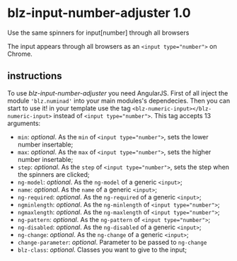 # blz-input-number-adjuster 1.0
Use the same spinners for input[number] through all browsers

The input appears through all browsers as an `<input type="number">` on Chrome.

instructions
------------
To use *blz-input-number-adjuster* you need AngularJS. 
First of all inject the module `'blz.numinad'` into your main modules's dependecies.
Then you can start to use it! in your template use the tag `<blz-numeric-input></blz-numeric-input>` instead of `<input type="number">`.
This tag accepts 13 arguments:
* `min`: *optional*. As the `min` of `<input type="number">`, sets the lower number insertable;
* `max`: *optional*. As the `max` of `<input type="number">`, sets the higher number insertable;
* `step`: *optional*. As the `step` of `<input type="number">`, sets the step when the spinners are clicked;
* `ng-model`: *optional*. As the `ng-model` of a generic `<input>`;
* `name`: *optional*. As the `name` of a generic `<input>`;
* `ng-required`: *optional*. As the `ng-required` of a generic `<input>`;
* `ngminlength`: *optional*. As the `ng-minlength` of `<input type="number">`;
* `ngmaxlength`: *optional*. As the `ng-maxlength` of `<input type="number">`;
* `ng-pattern`: *optional*. As the `ng-pattern` of `<input type="number">`;
* `ng-disabled`: *optional*. As the `ng-disabled`  of a generic `<input>`;
* `ng-change`: *optional*. As the `ng-change`  of a generic `<input>`;
* `change-parameter`: *optional*. Parameter to be passed to `ng-change`
* `blz-class`: *optional*. Classes you want to give to the input;
